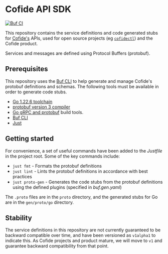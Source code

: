 # Cofide API SDK

[![Buf CI](https://github.com/cofide/cofide-api-sdk/workflows/buf-ci/badge.svg)](https://github.com/cofide/cofide-api-sdk/actions?workflow=buf-ci+branch%3Amain)

This repository contains the service definitions and code generated stubs for [Cofide's](https://www.cofide.io/) APIs, used for open source projects (eg [`cofidectl`](https://www.github.com/cofide/cofidectl)) and the Cofide product.

Services and messages are defined using Protocol Buffers (protobuf).

## Prerequisites

This repository uses the [Buf CLI](https://buf.build/docs/ecosystem/cli-overview) to help generate and manage Cofide's protobuf definitions and schemas.
The following tools must be available in order to generate code stubs.

- [Go 1.22.6 toolchain](https://golang.org/doc/install)
- [protobuf version 3 compiler](https://grpc.io/docs/protoc-installation/)
- [Go gRPC and protobuf](https://grpc.io/docs/languages/go/quickstart/#prerequisites) build tools.
- [Buf CLI](https://buf.build/docs/installation)
- [Just](https://github.com/casey/just)

## Getting started

For convenience, a set of useful commands have been added to the *Justfile* in the project root.
Some of the key commands include:

- `just fmt` - Formats the protobuf definitions
- `just lint` - Lints the protobuf definitions in accordance with best practices
- `just proto-gen` - Generates the code stubs from the protobuf definitions using the defined plugins (specified in *buf.gen.yaml*)

The `.proto` files are in the `proto` directory, and the generated stubs for Go are in the `gen/proto/go` directory.

## Stability

The service definitions in this repository are not currently guaranteed to be backward compatible over time, and have been versioned as `v1alpha1` to indicate this.
As Cofide projects and product mature, we will move to `v1` and guarantee backward compatibility from that point.
